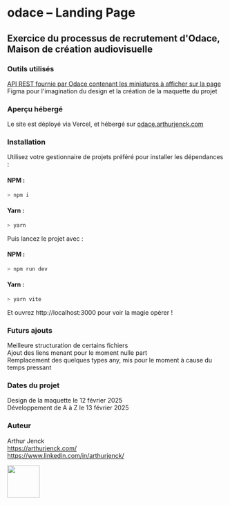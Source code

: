 # odace – Landing Page

## Exercice du processus de recrutement d'Odace, Maison de création audiovisuelle

### Outils utilisés

[API REST fournie par Odace contenant les miniatures à afficher sur la page](https://backend.odaceplus.com/api/v1/landing/)  
Figma pour l'imagination du design et la création de la maquette du projet

### Aperçu hébergé

Le site est déployé via Vercel, et hébergé sur [odace.arthurjenck.com](https://odace.arthurjenck.com)

### Installation

Utilisez votre gestionnaire de projets préféré pour installer les dépendances :

#### NPM :

```sh
> npm i
```

#### Yarn :

```sh
> yarn
```

Puis lancez le projet avec :

#### NPM :

```sh
> npm run dev
```

#### Yarn :

```sh
> yarn vite
```

Et ouvrez http://localhost:3000 pour voir la magie opérer !

### Futurs ajouts

Meilleure structuration de certains fichiers  
Ajout des liens menant pour le moment nulle part  
Remplacement des quelques types any, mis pour le moment à cause du temps pressant

### Dates du projet

Design de la maquette le 12 février 2025  
Développement de A à Z le 13 février 2025

### Auteur

Arthur Jenck  
https://arthurjenck.com/  
https://www.linkedin.com/in/arthurjenck/

<img src="https://i.ibb.co/R4tzqky/logo.png" width="75">
